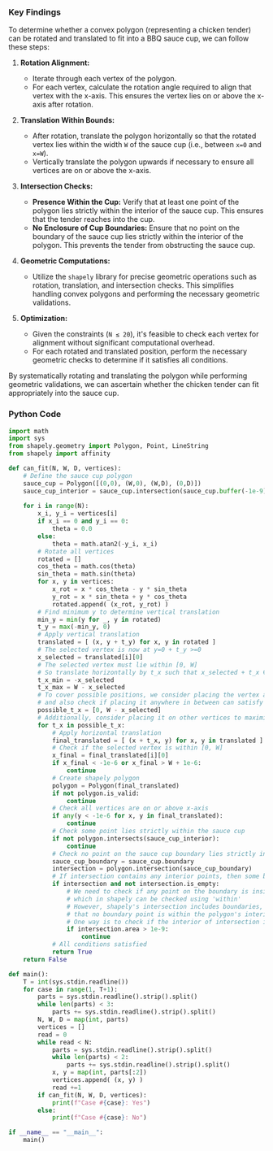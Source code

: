 ### Key Findings

To determine whether a convex polygon (representing a chicken tender) can be rotated and translated to fit into a BBQ sauce cup, we can follow these steps:

1. **Rotation Alignment:** 
   - Iterate through each vertex of the polygon.
   - For each vertex, calculate the rotation angle required to align that vertex with the x-axis. This ensures the vertex lies on or above the x-axis after rotation.

2. **Translation Within Bounds:**
   - After rotation, translate the polygon horizontally so that the rotated vertex lies within the width `W` of the sauce cup (i.e., between `x=0` and `x=W`).
   - Vertically translate the polygon upwards if necessary to ensure all vertices are on or above the x-axis.

3. **Intersection Checks:**
   - **Presence Within the Cup:** Verify that at least one point of the polygon lies strictly within the interior of the sauce cup. This ensures that the tender reaches into the cup.
   - **No Enclosure of Cup Boundaries:** Ensure that no point on the boundary of the sauce cup lies strictly within the interior of the polygon. This prevents the tender from obstructing the sauce cup.

4. **Geometric Computations:**
   - Utilize the `shapely` library for precise geometric operations such as rotation, translation, and intersection checks. This simplifies handling convex polygons and performing the necessary geometric validations.

5. **Optimization:**
   - Given the constraints (`N ≤ 20`), it's feasible to check each vertex for alignment without significant computational overhead.
   - For each rotated and translated position, perform the necessary geometric checks to determine if it satisfies all conditions.

By systematically rotating and translating the polygon while performing geometric validations, we can ascertain whether the chicken tender can fit appropriately into the sauce cup.

### Python Code

```python
import math
import sys
from shapely.geometry import Polygon, Point, LineString
from shapely import affinity

def can_fit(N, W, D, vertices):
    # Define the sauce cup polygon
    sauce_cup = Polygon([(0,0), (W,0), (W,D), (0,D)])
    sauce_cup_interior = sauce_cup.intersection(sauce_cup.buffer(-1e-9))
    
    for i in range(N):
        x_i, y_i = vertices[i]
        if x_i == 0 and y_i == 0:
            theta = 0.0
        else:
            theta = math.atan2(-y_i, x_i)
        # Rotate all vertices
        rotated = []
        cos_theta = math.cos(theta)
        sin_theta = math.sin(theta)
        for x, y in vertices:
            x_rot = x * cos_theta - y * sin_theta
            y_rot = x * sin_theta + y * cos_theta
            rotated.append( (x_rot, y_rot) )
        # Find minimum y to determine vertical translation
        min_y = min(y for _, y in rotated)
        t_y = max(-min_y, 0)
        # Apply vertical translation
        translated = [ (x, y + t_y) for x, y in rotated ]
        # The selected vertex is now at y=0 + t_y >=0
        x_selected = translated[i][0]
        # The selected vertex must lie within [0, W]
        # So translate horizontally by t_x such that x_selected + t_x ∈ [0, W]
        t_x_min = -x_selected
        t_x_max = W - x_selected
        # To cover possible positions, we consider placing the vertex at 0 and at W
        # and also check if placing it anywhere in between can satisfy the conditions
        possible_t_x = [0, W - x_selected]
        # Additionally, consider placing it on other vertices to maximize chances
        for t_x in possible_t_x:
            # Apply horizontal translation
            final_translated = [ (x + t_x, y) for x, y in translated ]
            # Check if the selected vertex is within [0, W]
            x_final = final_translated[i][0]
            if x_final < -1e-6 or x_final > W + 1e-6:
                continue
            # Create shapely polygon
            polygon = Polygon(final_translated)
            if not polygon.is_valid:
                continue
            # Check all vertices are on or above x-axis
            if any(y < -1e-6 for x, y in final_translated):
                continue
            # Check some point lies strictly within the sauce cup
            if not polygon.intersects(sauce_cup_interior):
                continue
            # Check no point on the sauce cup boundary lies strictly inside the polygon
            sauce_cup_boundary = sauce_cup.boundary
            intersection = polygon.intersection(sauce_cup_boundary)
            # If intersection contains any interior points, then some boundary point lies inside
            if intersection and not intersection.is_empty:
                # We need to check if any point on the boundary is inside the polygon interior
                # which in shapely can be checked using 'within'
                # However, shapely's intersection includes boundaries, so we need to ensure
                # that no boundary point is within the polygon's interior
                # One way is to check if the interior of intersection is non-empty
                if intersection.area > 1e-9:
                    continue
            # All conditions satisfied
            return True
    return False

def main():
    T = int(sys.stdin.readline())
    for case in range(1, T+1):
        parts = sys.stdin.readline().strip().split()
        while len(parts) < 3:
            parts += sys.stdin.readline().strip().split()
        N, W, D = map(int, parts)
        vertices = []
        read = 0
        while read < N:
            parts = sys.stdin.readline().strip().split()
            while len(parts) < 2:
                parts += sys.stdin.readline().strip().split()
            x, y = map(int, parts[:2])
            vertices.append( (x, y) )
            read +=1
        if can_fit(N, W, D, vertices):
            print(f"Case #{case}: Yes")
        else:
            print(f"Case #{case}: No")

if __name__ == "__main__":
    main()
```